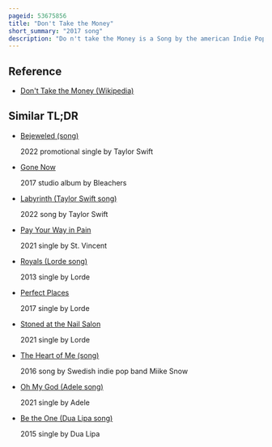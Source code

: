 ```yaml
---
pageid: 53675856
title: "Don't Take the Money"
short_summary: "2017 song"
description: "Do n't take the Money is a Song by the american Indie Pop Band Bleachers from their second Studio album gone now. Frontman Jack antonoff Co-Wrote the Song with new Zealand Singer Lorde while Production was handled by Antonoff Greg Kurstin and Vince Clarke. It was released by Rca Records on 30 March 2017 as the Album's Lead single. Do n't take the Money is a Pop and synth Pop Song with Influences from the 80s Music. According to antonoff the Song's Title is a Phrase he often uses in a motivational Context about meeting a Future Lover."
---
```


## Reference

- [Don't Take the Money (Wikipedia)](https://en.wikipedia.org/?curid=53675856)

## Similar TL;DR

- [Bejeweled (song)](/tldr/en/bejeweled-song)

  2022 promotional single by Taylor Swift

- [Gone Now](/tldr/en/gone-now)

  2017 studio album by Bleachers

- [Labyrinth (Taylor Swift song)](/tldr/en/labyrinth-taylor-swift-song)

  2022 song by Taylor Swift

- [Pay Your Way in Pain](/tldr/en/pay-your-way-in-pain)

  2021 single by St. Vincent

- [Royals (Lorde song)](/tldr/en/royals-lorde-song)

  2013 single by Lorde

- [Perfect Places](/tldr/en/perfect-places)

  2017 single by Lorde

- [Stoned at the Nail Salon](/tldr/en/stoned-at-the-nail-salon)

  2021 single by Lorde

- [The Heart of Me (song)](/tldr/en/the-heart-of-me-song)

  2016 song by Swedish indie pop band Miike Snow

- [Oh My God (Adele song)](/tldr/en/oh-my-god-adele-song)

  2021 single by Adele

- [Be the One (Dua Lipa song)](/tldr/en/be-the-one-dua-lipa-song)

  2015 single by Dua Lipa
